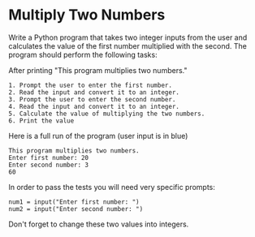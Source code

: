 # Multiply Two Numbers

Write a Python program that takes two integer inputs from the user and calculates the value of the first number multiplied with the second. The program should perform the following tasks:

After printing "This program multiplies two numbers."

    1. Prompt the user to enter the first number.
    2. Read the input and convert it to an integer.
    3. Prompt the user to enter the second number.
    4. Read the input and convert it to an integer.
    5. Calculate the value of multiplying the two numbers.
    6. Print the value

Here is a full run of the program (user input is in blue)

    This program multiplies two numbers.
    Enter first number: 20
    Enter second number: 3
    60

In order to pass the tests you will need very specific prompts:

    num1 = input("Enter first number: ")
    num2 = input("Enter second number: ")

Don't forget to change these two values into integers.


